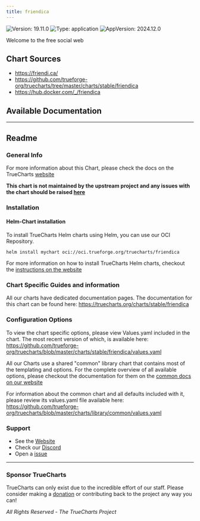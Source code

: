```yaml
---
title: friendica
---
```


![Version: 19.11.0](https://img.shields.io/badge/Version-19.11.0-informational?style=flat-square) ![Type: application](https://img.shields.io/badge/Type-application-informational?style=flat-square) ![AppVersion: 2024.12.0](https://img.shields.io/badge/AppVersion-2024.12.0-informational?style=flat-square)

Welcome to the free social web

## Chart Sources

- https://friendi.ca/
- https://github.com/trueforge-org/truecharts/tree/master/charts/stable/friendica
- https://hub.docker.com/_/friendica

## Available Documentation



---

## Readme


### General Info

For more information about this Chart, please check the docs on the TrueCharts [website](https://truecharts.org/charts/stable/friendica)

**This chart is not maintained by the upstream project and any issues with the chart should be raised [here](https://github.com/trueforge-org/truecharts/issues/new/choose)**

### Installation

#### Helm-Chart installation

To install TrueCharts Helm charts using Helm, you can use our OCI Repository.

`helm install mychart oci://oci.trueforge.org/truecharts/friendica`

For more information on how to install TrueCharts Helm charts, checkout the [instructions on the website](https://truecharts.org/guides/)

### Chart Specific Guides and information

All our charts have dedicated documentation pages.
The documentation for this chart can be found here:
https://truecharts.org/charts/stable/friendica

### Configuration Options

To view the chart specific options, please view Values.yaml included in the chart.
The most recent version of which, is available here: https://github.com/trueforge-org/truecharts/blob/master/charts/stable/friendica/values.yaml

All our Charts use a shared "common" library chart that contains most of the templating and options.
For the complete overview of all available options, please checkout the documentation for them on the [common docs on our website](https://truecharts.org/common/)

For information about the common chart and all defaults included with it, please review its values.yaml file available here: https://github.com/trueforge-org/truecharts/blob/master/charts/library/common/values.yaml

### Support

- See the [Website](https://truecharts.org)
- Check our [Discord](https://discord.gg/tVsPTHWTtr)
- Open a [issue](https://github.com/trueforge-org/truecharts/issues/new/choose)

---

### Sponsor TrueCharts

TrueCharts can only exist due to the incredible effort of our staff.
Please consider making a [donation](https://truecharts.org/general/sponsor/) or contributing back to the project any way you can!

_All Rights Reserved - The TrueCharts Project_
